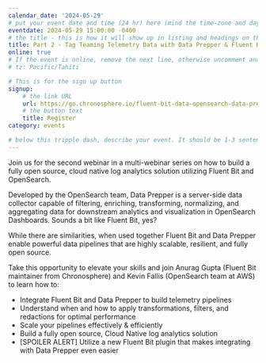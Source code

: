 ```yaml
---
calendar_date: '2024-05-29'
# put your event date and time (24 hr) here (mind the time-zone and daylight saving time!):
eventdate: 2024-05-29 15:00:00 -0400
# the title - this is how it will show up in listing and headings on the site:
title: Part 2 - Tag Teaming Telemetry Data with Data Prepper & Fluent Bit
online: true
# If the event is online, remove the next line, otherwise uncomment and adjust it:
# tz: Pacific/Tahiti

# This is for the sign up button
signup:
    # the link URL
    url: https://go.chronosphere.io/fluent-bit-data-opensearch-data-prepper.html
    # the button text
    title: Register
category: events

# below this tripple dash, describe your event. It should be 1-3 sentences
---
```


Join us for the second webinar in a multi-webinar series on how to build a fully open 
source, cloud native log analytics solution utilizing Fluent Bit and OpenSearch.


Developed by the OpenSearch team, Data Prepper is a server-side data collector capable 
of filtering, enriching, transforming, normalizing, and aggregating data 
for downstream analytics and visualization in OpenSearch Dashboards. 
Sounds a bit like Fluent Bit, yes? 

 

While there are similarities, when used together Fluent Bit and Data Prepper 
enable powerful data pipelines that are highly scalable, resilient, and fully open source. 


Take this opportunity to elevate your skills and join Anurag Gupta 
(Fluent Bit maintainer from Chronosphere) and Kevin Fallis (OpenSearch team at AWS) 
to learn how to:

* Integrate Fluent Bit and Data Prepper to build telemetry pipelines
* Understand when and how to apply transformations, filters, and redactions for optimal performance
* Scale your pipelines effectively & efficiently
* Build a fully open source, Cloud Native log analytics solution
* [SPOILER ALERT] Utilize a new Fluent Bit plugin that makes integrating with Data Prepper even easier
